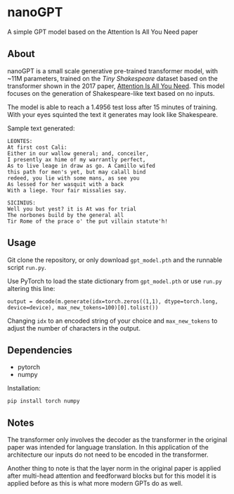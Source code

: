 # nanoGPT
A simple GPT model based on the Attention Is All You Need paper

## About
nanoGPT is a small scale generative pre-trained transformer model, with ~11M parameters, trained on the *Tiny Shakespeare* dataset
based on the transformer shown in the 2017 paper, [Attention Is All You Need](https://arxiv.org/abs/1706.03762). This model focuses on the generation of Shakespeare-like text 
based on no inputs.

The model is able to reach a 1.4956 test loss after 15 minutes of training. With
your eyes squinted the text it generates may look like Shakespeare.

Sample text generated:
```
LEONTES:
At first cost Cali:
Either in our wallow general; and, conceiler,
I presently ax hime of my warrantly perfect,
As to live leage in draw as go. A Camillo wifed
this path for men's yet, but may calall bind
redeed, you lie with some mans, as see you
As lessed for her wasquit with a back
With a liege. Your fair missalies say.

SICINIUS:
Well you but yest? it is At was for trial
The norbones build by the general all
Tir Rome of the prace o' the put villain statute'h!
```

## Usage
Git clone the repository, or only download `gpt_model.pth` and the runnable script `run.py`.

Use PyTorch to load the state dictionary from `gpt_model.pth` or use `run.py` altering this line:
```
output = decode(m.generate(idx=torch.zeros((1,1), dtype=torch.long, device=device), max_new_tokens=100)[0].tolist())
```
Changing `idx` to an encoded string of your choice and `max_new_tokens` to adjust the number of characters
in the output.

## Dependencies
- pytorch
- numpy

Installation:
```
pip install torch numpy
```

## Notes

The transformer only involves the decoder as the transformer in the original paper
was intended for language translation. In this application of the architecture our inputs do not
need to be encoded in the transformer.

Another thing to note is that the layer norm in the original paper is applied after multi-head
attention and feedforward blocks but for this model it is applied before as this is what more 
modern GPTs do as well.
